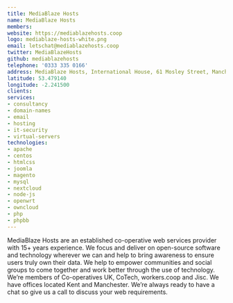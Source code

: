 ```yaml
---
title: MediaBlaze Hosts
name: MediaBlaze Hosts
members:
website: https://mediablazehosts.coop
logo: mediablaze-hosts-white.png
email: letschat@mediablazehosts.coop
twitter: MediaBlazeHosts
github: mediablazehosts
telephone: '0333 335 0166'
address: MediaBlaze Hosts, International House, 61 Mosley Street, Manchester, M2 3HZ
latitude: 53.479140
longitude: -2.241500
clients:
services:
- consultancy
- domain-names
- email
- hosting
- it-security
- virtual-servers
technologies:
- apache
- centos
- htmlcss
- joomla
- magento
- mysql
- nextcloud
- node-js
- openwrt
- owncloud
- php
- phpbb
---
```


MediaBlaze Hosts are an established co-operative web services provider with 15+ years experience.
We focus and deliver on open-source software and technology wherever we can and help to bring awareness to ensure users truly own their data.
We help to empower communities and social groups to come together and work better through the use of technology.
We’re members of Co-operatives UK, CoTech, workers.coop and Jisc.
We have offices located Kent and Manchester.
We’re always ready to have a chat so give us a call to discuss your web requirements.